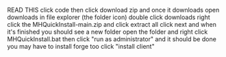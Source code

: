 READ THIS
click code then click download zip and once it downloads open downloads in file explorer (the folder icon) double click downloads right click the MHQuickInstall-main.zip and click extract all click next and when it's finished you should see a new folder open the folder and right click MHQuickInstall.bat then click "run as administrator" and it should be done you may have to install forge too click "install client"
